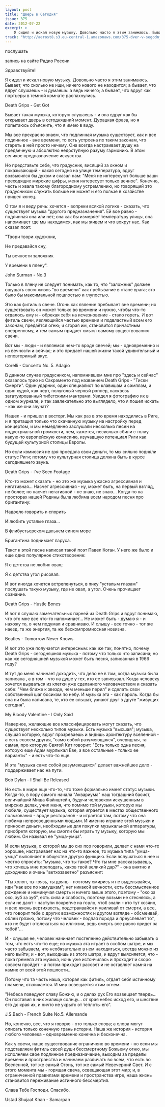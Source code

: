 ```yaml
---
layout: post
title: "Дверь в Сегодня"
issue: 375
date: 2012-07-22
excerpt: >
    Я сидел и искал новую музыку. Довольно часто я этим занимаюсь. Бывает, что сколько не ищи, ничего нового не находится; а бывает, что вдруг слушаешь - и думаешь: а ведь ничего; а бывает, что вдруг как портьеры в темной комнате распахнулись.
track: "http://aerost8.s3.eu-central-1.amazonaws.com/375-dver-v-segodnja.mp3"
---
```


послушать

запись на сайте Радио России

Здравствуйте!

Я сидел и искал новую музыку. Довольно часто я этим занимаюсь. Бывает, что сколько не ищи, ничего нового не находится; а бывает, что вдруг слушаешь - и думаешь: а ведь ничего; а бывает, что вдруг как портьеры в темной комнате распахнулись.

Death Grips - Get Got

Бывает такая музыка, которую слушаешь - и она вдруг как бы открывает дверь в сегодняшний момент. Дурацкая фраза, но я попытаюсь объяснить, что я имею в виду.

Мы все прекрасно знаем, что подлинная музыка существует, как и все подлинное - вне времени, то есть устроена по таким законам, что стареть в ней просто нечему. Она всегда настраивает душу на предвечную и абсолютно недоступную разуму гармонию. В этом великое предназначение искусства.

Но представьте себе, что градусник, висящий за окном и показывающий - какая сегодня на улице температура, вдруг возвысился бы духом и сказал нам: "Меня не интересуют больше ваши преходящие мирские цифры, меня интересует только вечное". Конечно, честь и хвала такому благородному устремлению, но говорящий это градусником служить больше не может и его пользе в хозяйстве пришел конец.

О том я и веду речь: хочется - вопреки всякой логике - сказать, что существует музыка "другого предназначения". Ей все равно - подлинная она или нет; она как бы измеряет температуру улицы, она напоминает где мы находимся, как мы живем и что вокруг нас. Как сказал поэт:

"Твори твори художник,

Не предавайся сну,

Ты вечности заложник

У времени в плену".

John Surman - No.3

Только в плену не следует понимать, как то, что "заложник" должен ощущать свою жизнь "во времени" как пребывание в стане врага; это было бы максимальной пошлостью и глупостью.

Это как фитиль в свече. Огонь как явление пребывает вне времени; но существовать он может только во времени и нужно, чтобы что-то отдалось ему и - обрекая себя на исчезновение - стало гореть. И вот фитиль свечи, являющийся частью времени и подвластный всем его законам, предаётся огню; и сгорая им, становится причастным вневренному, и тем самым придает смысл самому существованию свечи.

Вот мы - люди - и являемся чем-то вроде свечей; мы - одновременно и из вечности и сейчас; и это придает нашей жизни такой удивительный и неповторимый вкус.

Corelli - Concerto No. 5. Adagio

В данном случае градусником, напомнившем мне про "здесь и сейчас" оказалось трио из Сакраменто под названием Death Grips - "Тиски Смерти". Один ударник, один специалист по клавишам и сэмплам, и один худой, как черт, полуголый черный рэппер, насквозь зататуированный тибетскими мантрами. Увидел я фотографию их в одном журнале, и так завлекательно это выглядело, что я пошел искать - как же они звучат?

Нашел - и пришел в восторг. Мы как раз в это время находились в Риге, и я притащил только что скачанную музыку на настройку перед концертом, и мы немедленно заслушали несколько песен на индустриальной громкости, чем, кажется, несколько сбили с толку какую-то европейскую комисиию, изучавшую потенциал Риги как будущей культурной столицы Европы.

Но если комиссия не зря проедала свои деньги, то мы сильно подняли статус Риги; потому что культурная столица должна быть в курсе сегодняшнего звука.

Death Grips - I've Seen Footage

Кто-то может сказать - но это же музыка ужасно агрессивная и негативная... Насчет агрессивная - ну, может быть, на первый взгляд, не более; но насчет негативной - не знаю, не знаю... Когда-то на просторах нашей Родины была любима всем народом песня про бригантину:

Надоело говорить и спорить

И любить усталые глаза...

В флибустьерском дальнем синем море

Бригантина поднимает паруса.

Текст к этой песне написал такой поэт Павел Коган. У него же было и еще одно популярное стихотворение:

Я с детства не любил овал;

Я с детства угол рисовал.

И вот иногда хочется встрепенуться, в пику "усталым глазам" послушать такую музыку, где не овал, а угол. Очень прочищает сознание.

Death Grips - Hustle Bones

И вот я слушаю замечательных парней из Death Grips и вдруг понимаю, что это мне все что-то напоминает... Не может быть - думаю я - и нахожу то, о чем подумал и сравниваю. И слышу - все точно - тот же наезд, та же энергия, та же бескомпромиссная новизна.

Beatles - Tomorrow Never Knows

И вот это уже получается интересным: как же так, понятно, почему Death Grips - сегодняшняя музыка - потому что только что записана; но как же сегодняшней музыкой может быть песня, записанная в 1966 году?

И тут до меня начинает доходить, что дело не в том, когда музыка была записана , а в том - что на душе у тех, кто ее записывал. Когда человеку хочется вырваться из клетки уже сделанного человечеством и сказать себе: "Чем ближе к звезде, чем меньше перил" и сделать свои собственный шаг босиком по небу. И музыка эта - как пароль. Когда бы она ни была написана, те, кто ее слышат, узнают друг в друге "живущих сегодня".

My Bloody Valentine - I Only Said

Наверное, желающие все классифицировать могут сказать, что существует несколько типов музыки. Есть музыка "высшая"; музыка, слушая которую, вдруг прозреваешь и видишь архитектуру вселенной - а есть совсем другая, "само собой разумеющаяся", очевидная, та самая, про которую Святой Кит говорит: "Есть только одна песня, которую еще Адам мурлыкал Еве, а все остальные - только ее варианты" - и есть что-то еще.

И эта "музыка само собой разумеющаяся" делает важнейшее дело - поддерживает нас на пути.

Bob Dylan - I Shall Be Released

Но есть в мире еще что-то, что тоже формально имеет статус музыки. Когда-то, в пору самого начала "Аквариума" наш тогдашний басист, величайший Миша Файнштейн, будучи человеком искушенным в мирских делах, учил меня, что помимо той музыки, которую мы любили, существует музыка, которая играется в местах общественного пользования - вроде ресторанов - и играется там, потому что она любима непросвещенными людьми. И именно играние этой музыки и приносит деньги, необходимые для покупки музыкальной аппаратуры, приобретя которую, мы смогли бы играть ту музыку, которую мы любим. Он называл ее "умца-умца".

И если музыка, о которой мы до сих пор говорили, делает с нами что-то хорошее, настраивает нас на что-то важное, то музыка типа "умца-умца" выполняет в обществе другую функцию. Если вслушаться в нее и честно спросить: "музыка, что ты такое? Что ты мне рассказываешь, что хочешь мне преподать, каков твой великий дар?" - она внятно и доходчиво и очень "ветхозаветно" разъяснит:

"Ты холоп, ты грязь, ты дрянь - поэтому смирись и не выделывайся, иди "как все по камушкам"; нет никакой вечности, есть бессмысленное рождение и неминучая смерть и ничего выше этого, поэтому - "око за око, зуб за зуб", есть сила и слабость, поэтому возьми не стесняясь, а если не дают - наступи покрепче на горло, чтоб знали - кто тут хозяин, и всю жизнь вертихвость, подстраивайся и увиливай от смерти, а все, что говорит тебе о других возможностях и другом взгляде - обсмеивай, облей грязью, потому что человек - подлая порода и преуспевает тот, кто не будет отвлекаться на иллюзии, ведь смерть все равно придет за тобой"...

И - слушая ее, человек начинает постепенно действительно забывать о том, что есть что-то еще; но музыка эта играет в особом шатре, и мы часто забываем, что необязательно в нем находиться, всегда можно из него выйти; и - вот, выходишь из этого шатра, и вдруг выясняется, что - пока гремела эта музыка, ночь уже истончилась и проходит и скоро совсем пройдет - а потом приходит рассвет и не оставляет камня на камне от всей этой пошлости...

Потому что та часть наша, которая как фитиль, отдает себя истинному пламени, откликается. И мир освещается этим огнем.

"Небеса поведуют славу Божию, и о делах рук Его возвещает твердь... Он поставил в них жилище солнцу... от края небес исход его, и шествие его до края их, и ничто не укрыто от теплоты его".

J.S.Bach - French Suite No.5. Allemande

Но, конечно, все, что я говорю - это только слова; а слова могут описать только конечную грань истории. Наша же история - история любого человека - одновременно конечна и бесконечна.

Как у свечи, наше существование ограничено во времени - но если мы подставляем фитиль своей души бессмертному Божьему огню, мы исполняем свое подлинное предназначение, выходим за пределы времени и пространства и начинаем различать во всем, что есть во Вселенной, тот же самый Огонь, тот же самый Невечерний Свет. И с этого момента мы - горящая свеча, освещающая этот мир; и, в ограниченной правилами времени и пространства игре, наша жизнь становится переживание истинного бессмертия.

Слава Тебе Господи. Спасибо.

Ustad Shujaat Khan - Samarpan
